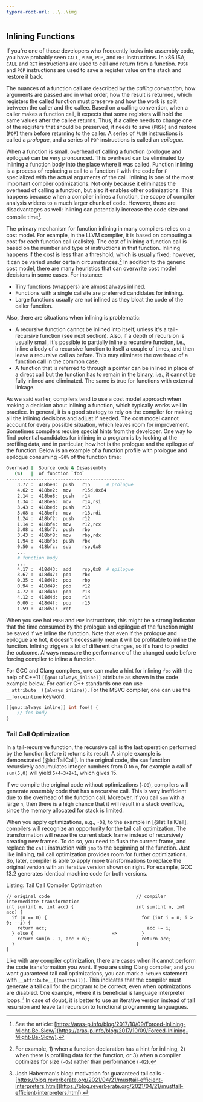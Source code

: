 ```yaml
---
typora-root-url: ..\..\img
---
```


## Inlining Functions

If you're one of those developers who frequently looks into assembly code, you have probably seen `CALL`, `PUSH`, `POP`, and `RET` instructions. In x86 ISA, `CALL` and `RET` instructions are used to call and return from a function. `PUSH` and `POP` instructions are used to save a register value on the stack and restore it back.

The nuances of a function call are described by the *calling convention*, how arguments are passed and in what order, how the result is returned, which registers the called function must preserve and how the work is split between the caller and the callee. Based on a calling convention, when a caller makes a function call, it expects that some registers will hold the same values after the callee returns. Thus, if a callee needs to change one of the registers that should be preserved, it needs to save (`PUSH`) and restore (`POP`) them before returning to the caller. A series of `PUSH` instructions is called a *prologue*, and a series of `POP` instructions is called an *epilogue*.

When a function is small, overhead of calling a function (prologue and epilogue) can be very pronounced. This overhead can be eliminated by inlining a function body into the place where it was called. Function inlining is a process of replacing a call to a function `F` with the code for `F` specialized with the actual arguments of the call. Inlining is one of the most important compiler optimizations. Not only because it eliminates the overhead of calling a function, but also it enables other optimizations. This happens because when a compiler inlines a function, the scope of compiler analysis widens to a much larger chunk of code. However, there are disadvantages as well: inlining can potentially increase the code size and compile time[^20].

The primary mechanism for function inlining in many compilers relies on a cost model. For example, in the LLVM compiler, it is based on computing a cost for each function call (callsite). The cost of inlining a function call is based on the number and type of instructions in that function. Inlining happens if the cost is less than a threshold, which is usually fixed; however, it can be varied under certain circumstances.[^21] In addition to the generic cost model, there are many heuristics that can overwrite cost model decisions in some cases. For instance: 

* Tiny functions (wrappers) are almost always inlined.
* Functions with a single callsite are preferred candidates for inlining.
* Large functions usually are not inlined as they bloat the code of the caller function.

Also, there are situations when inlining is problematic:

* A recursive function cannot be inlined into itself, unless it's a tail-recursive function (see next section). Also, if a depth of recursion is usually small, it's possible to partially inline a recursive function, i.e., inline a body of a recursive function to itself a couple of times, and then leave a recursive call as before. This may eliminate the overhead of a function call in the common case.
* A function that is referred to through a pointer can be inlined in place of a direct call but the function has to remain in the binary, i.e., it cannot be fully inlined and eliminated. The same is true for functions with external linkage.

As we said earlier, compilers tend to use a cost model approach when making a decision about inlining a function, which typically works well in practice. In general, it is a good strategy to rely on the compiler for making all the inlining decisions and adjust if needed. The cost model cannot account for every possible situation, which leaves room for improvement. Sometimes compilers require special hints from the developer. One way to find potential candidates for inlining in a program is by looking at the profiling data, and in particular, how hot is the prologue and the epilogue of the function. Below is an example of a function profile with prologue and epilogue consuming `~50%` of the function time:

```bash
Overhead |  Source code & Disassembly
   (%)   |  of function `foo`
--------------------------------------------
    3.77 :  418be0:  push   r15	     # prologue
    4.62 :  418be2:  mov    r15d,0x64
    2.14 :  418be8:  push   r14
    1.34 :  418bea:  mov    r14,rsi
    3.43 :  418bed:  push   r13
    3.08 :  418bef:  mov    r13,rdi
    1.24 :  418bf2:  push   r12
    1.14 :  418bf4:  mov    r12,rcx
    3.08 :  418bf7:  push   rbp
    3.43 :  418bf8:  mov    rbp,rdx
    1.94 :  418bfb:  push   rbx
    0.50 :  418bfc:  sub    rsp,0x8
    ...
    # function body
    ...
    4.17 :  418d43:  add    rsp,0x8  # epilogue
    3.67 :  418d47:  pop    rbx
    0.35 :  418d48:  pop    rbp
    0.94 :  418d49:  pop    r12
    4.72 :  418d4b:  pop    r13
    4.12 :  418d4d:  pop    r14
    0.00 :  418d4f:  pop    r15
    1.59 :  418d51:  ret
```

When you see hot `PUSH` and `POP` instructions, this might be a strong indicator that the time consumed by the prologue and epilogue of the function might be saved if we inline the function. Note that even if the prologue and epilogue are hot, it doesn't necessarily mean it will be profitable to inline the function. Inlining triggers a lot of different changes, so it's hard to predict the outcome. Always measure the performance of the changed code before forcing compiler to inline a function.

For GCC and Clang compilers, one can make a hint for inlining `foo` with the help of C++11 `[[gnu::always_inline]]` attribute as shown in the code example below. For earlier C++ standards one can use `__attribute__((always_inline))`. For the MSVC compiler, one can use the `__forceinline` keyword.

```cpp
[[gnu::always_inline]] int foo() {
    // foo body
}
```

### Tail Call Optimization

In a tail-recursive function, the recursive call is the last operation performed by the function before it returns its result. A simple example is demonstrated [@lst:TailCall]. In the original code, the `sum` function recursively accumulates integer numbers from 0 to `n`, for example a call of `sum(5,0)` will yield `5+4+3+2+1`, which gives 15.

If we compile the original code without optimizations (`-O0`), compilers will generate assembly code that has a recursive call. This is very inefficient due to the overhead of the function call. Moreover, if you call `sum` with a large `n`, then there is a high chance that it will result in a stack overflow, since the memory allocated for stack is limited.

When you apply optimizations, e.g., `-O2`, to the example in [@lst:TailCall], compilers will recognize an opportunity for the tail call optimization. The transformation will reuse the current stack frame instead of recursively creating new frames. To do so, you need to flush the current frame, and replace the `call` instruction with `jmp` to the beginning of the function. Just like inlining, tail call optimization provides room for further optimizations. So, later, compiler is able to apply more transformations to replace the original version with an iterative version shown on right. For example, GCC 13.2 generates identical machine code for both versions.

Listing: Tail Call Compiler Optimization
		
~~~~ {#lst:TailCall .cpp}
// original code                                // compiler intermediate transformation
int sum(int n, int acc) {                       int sum(int n, int acc) {
  if (n == 0) {                                   for (int i = n; i > 0; --i) {
    return acc;                                     acc += i;
  } else {                             =>         }
    return sum(n - 1, acc + n);                   return acc;
  }                                             }
}
~~~~~~~~~~~~~~~~~~~~~~~~~~~~~~~~~~~~~~~~~~~~~~~~~

Like with any compiler optimization, there are cases when it cannot perform the code transformation you want. If you are using Clang compiler, and you want guaranteed tail call optimizations, you can mark a `return` statement with `__attribute__((musttail))`. This indicates that the compiler must generate a tail call for the program to be correct, even when optimizations are disabled. One example, where it is beneficial is language interpreter loops.[^22] In case of doubt, it is better to use an iterative version instead of tail resursion and leave tail recursion to functional programming languagues.

[^20]: See the article: [https://aras-p.info/blog/2017/10/09/Forced-Inlining-Might-Be-Slow/](https://aras-p.info/blog/2017/10/09/Forced-Inlining-Might-Be-Slow/).
[^21]: For example, 1) when a function declaration has a hint for inlining, 2) when there is profiling data for the function, or 3) when a compiler optimizes for size (`-Os`) rather than performance (`-O2`).
[^22]: Josh Haberman's blog: motivation for guaranteed tail calls - [https://blog.reverberate.org/2021/04/21/musttail-efficient-interpreters.html](https://blog.reverberate.org/2021/04/21/musttail-efficient-interpreters.html).